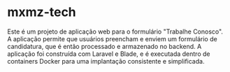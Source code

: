 # mxmz-tech
Este é um projeto de aplicação web para o formulário "Trabalhe Conosco". A aplicação permite que usuários preencham e enviem um formulário de candidatura, que é então processado e armazenado no backend. A aplicação foi construída com Laravel e Blade, e é executada dentro de containers Docker para uma implantação consistente e simplificada.
